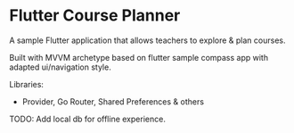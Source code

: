 # Flutter Course Planner

A sample Flutter application that allows teachers to explore & plan courses.

Built with MVVM archetype based on flutter sample compass app with adapted ui/navigation style.

Libraries:
- Provider, Go Router, Shared Preferences & others

TODO: Add local db for offline experience.



